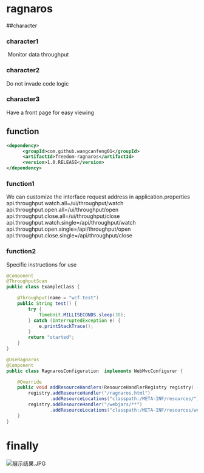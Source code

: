 # ragnaros
##character
### character1
 Monitor data throughput
### character2
Do not invade code logic
### character3
Have a front page for easy viewing
## function
``` xml
<dependency>
      <groupId>com.github.wangcanfeng01</groupId>
      <artifactId>freedom-ragnaros</artifactId>
      <version>1.0.RELEASE</version>
</dependency>
```
### function1
We can customize the interface request address in application.properties
api.throughput.watch.all=/ui/throughput/watch
api.throughput.open.all=/ui/throughput/open
api.throughput.close.all=/ui/throughput/close
api.throughput.watch.single=/api/throughput/watch
api.throughput.open.single=/api/throughput/open
api.throughput.close.single=/api/throughput/close
### function2
Specific instructions for use
``` java
@Component
@ThroughputScan
public class ExampleClass {

    @Throughput(name = "wcf.test")
    public String test() {
        try {
            TimeUnit.MILLISECONDS.sleep(30);
        } catch (InterruptedException e) {
            e.printStackTrace();
        }
        return "started";
    }
}
```
``` java
@UseRagnaros
@Component
public class RagnarosConfiguration  implements WebMvcConfigurer {

    @Override
    public void addResourceHandlers(ResourceHandlerRegistry registry) {
        registry.addResourceHandler("/ragnaros.html")
                .addResourceLocations("classpath:/META-INF/resources/");
        registry.addResourceHandler("/webjars/**")
                .addResourceLocations("classpath:/META-INF/resources/webjars/");
    }
}
```
# finally
![展示结果.JPG](https://upload-images.jianshu.io/upload_images/8350955-9229b76d3cdd254f.JPG?imageMogr2/auto-orient/strip%7CimageView2/2/w/1240)
